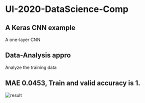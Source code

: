 # UI-2020-DataScience-Comp

## A Keras CNN example

A one-layer CNN

## Data-Analysis appro 

Analyze the training data

## MAE 0.0453, Train and valid accuracy is 1.  
![result](https://user-images.githubusercontent.com/39959059/78097268-18b61c80-7399-11ea-8a50-e8c6f4a29bb2.PNG)
